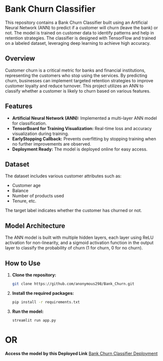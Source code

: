 # Bank Churn Classifier

This repository contains a Bank Churn Classifier built using an Artificial Neural Network (ANN) to predict if a customer will churn (leave the bank) or not. The model is trained on customer data to identify patterns and help in retention strategies. The classifier is designed with TensorFlow and trained on a labeled dataset, leveraging deep learning to achieve high accuracy.

## Overview

Customer churn is a critical metric for banks and financial institutions, representing the customers who stop using the services. By predicting churn, businesses can implement targeted retention strategies to improve customer loyalty and reduce turnover. This project utilizes an ANN to classify whether a customer is likely to churn based on various features.

## Features

- **Artificial Neural Network (ANN):** Implemented a multi-layer ANN model for classification.
- **TensorBoard for Training Visualization:** Real-time loss and accuracy visualization during training.
- **EarlyStopping Callback:** Prevents overfitting by stopping training when no further improvements are observed.
- **Deployment Ready:** The model is deployed online for easy access.

## Dataset

The dataset includes various customer attributes such as:
- Customer age
- Balance
- Number of products used
- Tenure, etc.

The target label indicates whether the customer has churned or not.

## Model Architecture

The ANN model is built with multiple hidden layers, each layer using ReLU activation for non-linearity, and a sigmoid activation function in the output layer to classify the probability of churn (1 for churn, 0 for no churn).

## How to Use

1. **Clone the repository:**

   ```bash
   git clone https://github.com/anonymous298/Bank_Churn.git

2. **Install the required packages:**

   ```bash
   pip install -r requirements.txt

3. **Run the model:**

   ```bash
   streamlit run app.py

# OR

**Access the model by this Deployed Link**
[Bank Churn Classifier Deployment]([https://your-deployment-link.com](https://emailspamhammodel.streamlit.app/))
